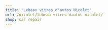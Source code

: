```yaml
---
title: "Lebeau vitres d'autos Nicolet"
url: /nicolet/lebeau-vitres-dautos-nicolet/
shop: car repair
---
```


